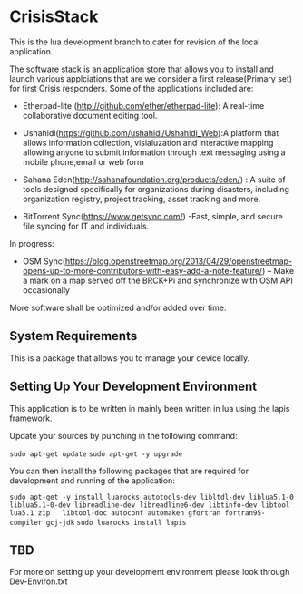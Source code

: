 # CrisisStack
This is the lua development branch to cater for revision of the local application. 

The software stack is an application store that allows you to install and launch various applciations that are we consider a first release(Primary set) for first Crisis responders. Some of the applications included are:

* Etherpad-lite (http://github.com/ether/etherpad-lite): A real-time collaborative document editing tool. 

* Ushahidi(https://github.com/ushahidi/Ushahidi_Web):A platform that allows information collection, visialuzation and interactive mapping 
allowing anyone to submit information through text messaging using a mobile phone,email or web form

* Sahana Eden(http://sahanafoundation.org/products/eden/) : A suite of tools designed specifically for organizations during disasters, including organization registry, project tracking, asset tracking and more.

* BitTorrent Sync(https://www.getsync.com/) -Fast, simple, and secure file syncing for IT and individuals.

In progress: 

* OSM Sync(https://blog.openstreetmap.org/2013/04/29/openstreetmap-opens-up-to-more-contributors-with-easy-add-a-note-feature/) – Make a mark on a map served off the BRCK+Pi and synchronize with OSM API occasionally

More software shall be optimized and/or added over time. 

System Requirements 
--------------------
This is a package that allows you to manage your device locally. 


Setting Up Your Development Environment 
----------------------------------------

This application is to be written in mainly been written in lua using the lapis framework. 

Update your sources by punching in the following command: 

``` sudo apt-get update ```
``` sudo apt-get -y upgrade ```

You can then install the following packages that are required for development and running of the application: 

``` sudo apt-get -y install luarocks autotools-dev libltdl-dev liblua5.1-0 liblua5.1-0-dev libreadline-dev libreadline6-dev libtinfo-dev libtool lua5.1 zip   libtool-doc autoconf automaken gfortran fortran95-compiler gcj-jdk ```
``` sudo luarocks install lapis ```

TBD
----
For more on setting up your development environment please look through Dev-Environ.txt




